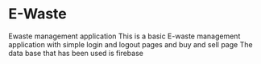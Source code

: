 # E-Waste
Ewaste management application
This is a basic E-waste management application with simple login and logout pages and buy and sell page
The data base that has been used is firebase
